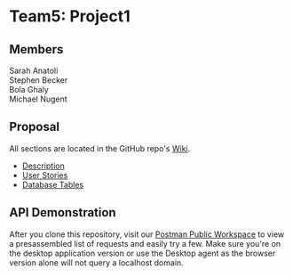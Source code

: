 # Team5: Project1
## Members    
Sarah Anatoli    
Stephen Becker    
Bola Ghaly    
Michael Nugent

## Proposal
All sections are located in the GitHub repo's [Wiki](https://github.com/Will-Java-FS/Team5-Project1-SarahAnatoli-StephenBecker-BolaGhaly-MichaelNugent/wiki).
* [Description](https://github.com/Will-Java-FS/Team5-Project1-SarahAnatoli-StephenBecker-BolaGhaly-MichaelNugent/wiki/Project-Description)
* [User Stories](https://github.com/Will-Java-FS/Team5-Project1-SarahAnatoli-StephenBecker-BolaGhaly-MichaelNugent/wiki/User-Stories)
* [Database Tables](https://github.com/Will-Java-FS/Team5-Project1-SarahAnatoli-StephenBecker-BolaGhaly-MichaelNugent/wiki/Database-Tables)

## API Demonstration
After you clone this repository, visit our
[Postman Public Workspace](https://www.postman.com/nugentmichael/workspace/team-5-project-1-calorie-tracker-app)
to view a presassembled list of requests and easily try a few.
Make sure you're on the desktop application version or use the Desktop agent as the browser version
alone will not query a localhost domain.